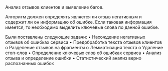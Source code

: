 
Анализ отзывов клиентов и выявление багов.

Алгоритм должен определять является ли отзыв негативным и содержит ли он информацию об ошибке. Если таковая информация имеется, то необходимо выделить ключевые слова по данной ошибке.

Были поставлены следующие задачи:
•	Нахождение негативных отзывов об ошибках сервиса
•	Предобработка текста отзывов клиентов
  o	Разделение отзывов на фрагменты
  o	Лемматизация текста
  o	Удаление стоп-слов
•	Определение ключевых слов об ошибках сервиса
•	Анализ отзыва и определение ошибки
•	Статистический анализ верно распознанных ошибок
